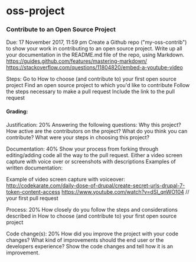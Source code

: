 # oss-project
### Contribute to an Open Source Project
Due: 17 November 2017, 11:59 pm
Create a Github repo ("my-oss-contrib") to show your work in contributing to an open source project.
Write up all your documentation in the README.md file of the repo, using Markdown.
https://guides.github.com/features/mastering-markdown/
https://stackoverflow.com/questions/11804820/embed-a-youtube-video

Steps:
Go to How to choose (and contribute to) your first open source project
Find an open source project to which you'd like to contribute
Follow the steps necessary to make a pull request
Include the link to the pull request

#### Grading:
Justification: 20%
Answering the following questions:
Why this project?
How active are the contributors on the project?
What do you think you can contribute?
What were your steps in choosing this project?

Documentation: 40% 
Show your process from forking through editing/adding code all the way to the pull request.
Either a video screen capture with voice over or screenshots with descriptions
Examples of written documentation:


Example of video screen capture with voiceover:
http://codekarate.com/daily-dose-of-drupal/create-secret-urls-drupal-7-token-content-access
https://www.youtube.com/watch?v=dSl_qnWO104
    // your first pull request

Process: 20% 
How closely do you follow the steps and considerations described in How to choose (and contribute to) your first open source project

Code change(s): 20%
How did you improve the project with your code changes?
What kind of improvements should the end user or the developers experience?
Show the code changes and tell how it is an improvement.
